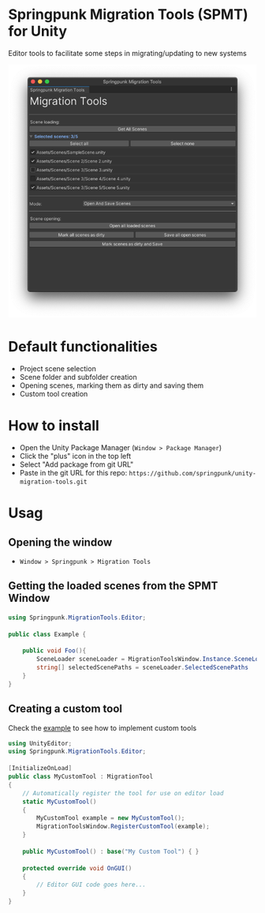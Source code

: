 # Springpunk Migration Tools (SPMT) for Unity

Editor tools to facilitate some steps in migrating/updating to new systems

![Screenshot](images/screenshot.png)

# Default functionalities

- Project scene selection
- Scene folder and subfolder creation
- Opening scenes, marking them as dirty and saving them
- Custom tool creation

# How to install

- Open the Unity Package Manager (`Window > Package Manager`)
- Click the "plus" icon in the top left
- Select "Add package from git URL"
- Paste in the git URL for this repo: `https://github.com/springpunk/unity-migration-tools.git`

# Usag

## Opening the window

- `Window > Springpunk > Migration Tools`

## Getting the loaded scenes from the SPMT Window

```cs
using Springpunk.MigrationTools.Editor;

public class Example {

    public void Foo(){
        SceneLoader sceneLoader = MigrationToolsWindow.Instance.SceneLoader;
        string[] selectedScenePaths = sceneLoader.SelectedScenePaths
    }
}
```

## Creating a custom tool

Check the [example](Example/ExampleMigrationTool.cs) to see how to implement custom tools

```cs
using UnityEditor;
using Springpunk.MigrationTools.Editor;

[InitializeOnLoad]
public class MyCustomTool : MigrationTool
{
    // Automatically register the tool for use on editor load
    static MyCustomTool()
    {
        MyCustomTool example = new MyCustomTool();
        MigrationToolsWindow.RegisterCustomTool(example);
    }

    public MyCustomTool() : base("My Custom Tool") { }

    protected override void OnGUI()
    {
        // Editor GUI code goes here...
    }
}

```
